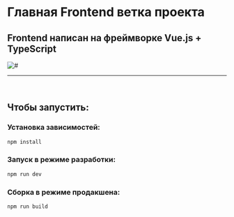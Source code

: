 # Главная Frontend ветка проекта
## Frontend написан на фреймворке Vue.js + TypeScript
<img src="https://media1.tenor.com/m/pPKOYQpTO8AAAAAd/monkey-developer.gif" alt="#">
<br>
<hr>
<br>

## Чтобы запустить:

### Установка зависимостей:
```sh
npm install
```
### Запуск в режиме разработки:
```sh
npm run dev
```

### Сборка в режиме продакшена:
```sh
npm run build
```